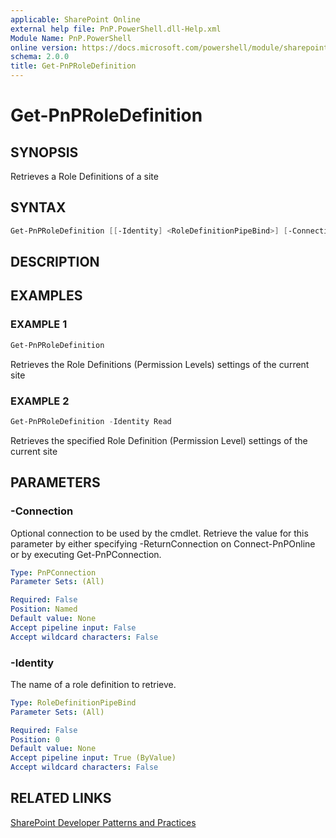 ```yaml
---
applicable: SharePoint Online
external help file: PnP.PowerShell.dll-Help.xml
Module Name: PnP.PowerShell
online version: https://docs.microsoft.com/powershell/module/sharepoint-pnp/get-pnproledefinition
schema: 2.0.0
title: Get-PnPRoleDefinition
---
```


# Get-PnPRoleDefinition

## SYNOPSIS
Retrieves a Role Definitions of a site

## SYNTAX

```powershell
Get-PnPRoleDefinition [[-Identity] <RoleDefinitionPipeBind>] [-Connection <PnPConnection>] [<CommonParameters>]
```

## DESCRIPTION

## EXAMPLES

### EXAMPLE 1
```powershell
Get-PnPRoleDefinition
```

Retrieves the Role Definitions (Permission Levels) settings of the current site

### EXAMPLE 2
```powershell
Get-PnPRoleDefinition -Identity Read
```

Retrieves the specified Role Definition (Permission Level) settings of the current site

## PARAMETERS

### -Connection
Optional connection to be used by the cmdlet. Retrieve the value for this parameter by either specifying -ReturnConnection on Connect-PnPOnline or by executing Get-PnPConnection.

```yaml
Type: PnPConnection
Parameter Sets: (All)

Required: False
Position: Named
Default value: None
Accept pipeline input: False
Accept wildcard characters: False
```

### -Identity
The name of a role definition to retrieve.

```yaml
Type: RoleDefinitionPipeBind
Parameter Sets: (All)

Required: False
Position: 0
Default value: None
Accept pipeline input: True (ByValue)
Accept wildcard characters: False
```

## RELATED LINKS

[SharePoint Developer Patterns and Practices](https://aka.ms/sppnp)